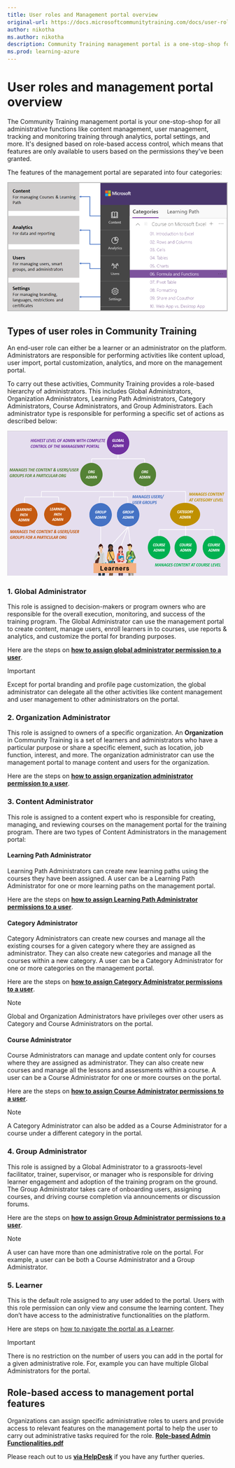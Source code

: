 ```yaml
---
title: User roles and Management portal overview
original-url: https://docs.microsoftcommunitytraining.com/docs/user-role-and-management-portal-overview
author: nikotha
ms.author: nikotha
description: Community Training management portal is a one-stop-shop for all administrative functions like content management, user management, tracking and monitoring the training with analytics, portal settings, and more.
ms.prod: learning-azure
---
```


# User roles and management portal overview

The Community Training management portal is your one-stop-shop for all administrative functions like content management, user management, tracking and monitoring training through analytics, portal settings, and more. It's designed based on role-based access control, which means that features are only available to users based on the permissions they've been granted.

The features of the management portal are separated into four categories:

![4 categories](../media/image%28423%29.png)

## Types of user roles in Community Training

An end-user role can either be a learner or an administrator on the platform. Administrators are responsible for performing activities like content upload, user import, portal customization, analytics, and more on the management portal.

To carry out these activities, Community Training provides a role-based hierarchy of administrators. This includes Global Administrators, Organization Administrators, Learning Path Administrators, Category Administrators, Course Administrators, and Group Administrators. Each administrator type is responsible for performing a specific set of actions as described below:

![GetStarted - Role Hierarchy](../media/GetStarted%20-%20Role%20Hierarchy.png)

### 1. Global Administrator

This role is assigned to decision-makers or program owners who are responsible for the overall execution, monitoring, and success of the training program. The Global Administrator can use the management portal to create content, manage users, enroll learners in to courses, use reports & analytics, and customize the portal for branding purposes.

Here are the steps on [**how to assign global administrator permission to a user**](../user-management/add-users/add-an-administrator-to-the-portal.md).

> [!IMPORTANT]  
> Except for portal branding and profile page customization, the global administrator can delegate all the other activities like content management and user management to other administrators on the portal.

### 2. Organization Administrator

This role is assigned to owners of a specific organization. An **Organization** in Community Training is a set of learners and administrators who have a particular purpose or share a specific element, such as location, job function, interest, and more. The organization administrator can use the management portal to manage content and users for the organization.

Here are the steps on [**how to assign organization administrator permission to a user**](../user-management/add-users/add-an-administrator-to-the-portal.md).

### 3. Content Administrator

This role is assigned to a content expert who is responsible for creating, managing, and reviewing courses on the management portal for the training program. There are two types of Content Administrators in the management portal:

#### Learning Path Administrator

Learning Path Administrators can create new learning paths using the courses they have been assigned. A user can be a Learning Path Administrator for one or more learning paths on the management portal.

Here are the steps on [**how to assign Learning Path Administrator permissions to a user**](../user-management/add-users/add-an-administrator-to-the-portal.md).

#### Category Administrator

Category Administrators can create new courses and manage all the existing courses for a given category where they are assigned as administrator. They can also create new categories and manage all the courses within a new category. A user can be a Category Administrator for one or more categories on the management portal.

Here are the steps on [**how to assign Category Administrator permissions to a user**](../user-management/add-users/add-an-administrator-to-the-portal.md).

> [!Note]  
> Global and Organization Administrators have privileges over other users as Category and Course Administrators on the portal.

#### Course Administrator

Course Administrators can manage and update content only for courses where they are assigned as administrator.  They can also create new courses and manage all the lessons and assessments within a course. A user can be a Course Administrator for one or more courses on the portal.

Here are the steps on [**how to assign Course Administrator permissions to a user**](../user-management/add-users/add-an-administrator-to-the-portal.md).

> [!Note]  
> A Category Administrator can also be added as a Course Administrator for a course under a different category in the portal.

### 4.  Group Administrator

This role is assigned by a Global Administrator to a grassroots-level facilitator, trainer, supervisor, or manager who is responsible for driving learner engagement and adoption of the training program on the ground. The Group Administrator takes care of onboarding users, assigning courses, and driving course completion via announcements or discussion forums.

Here are the steps on [**how to assign Group Administrator permissions to a user**](../user-management/add-users/add-an-administrator-to-the-portal.md).

> [!Note]  
> A user can have more than one administrative role on the portal. For example, a user can be both a Course Administrator and a Group Administrator.

### 5. Learner

This is the default role assigned to any user added to the portal. Users with this role permission can only view and consume the learning content. They don’t have access to the administrative functionalities on the platform.

Here are steps on [how to navigate the portal as a Learner](../learner-experience/web-app.md).

> [!IMPORTANT]    
> There is no restriction on the number of users you can add in the portal for a given administrative role. For, example you can have multiple Global Administrators for the portal.

## Role-based access to management portal features

Organizations can assign specific administrative roles to users and provide access to relevant features on the management portal to help the user to carry out administrative tasks required for the role.
[**Role-based Admin Functionalities.pdf**](https://github.com/MicrosoftDocs/microsoft-community-training/files/7167101/Role-based.Admin.Functionalities.pdf) <!-- AA: Isn't this already alluded to at the top of this page?-->

Please reach out to us [**via HelpDesk**](https://aka.ms/cthelpdesk) if you have any further queries.